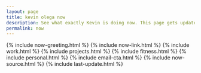 ```yaml
---
layout: page
title: kevin olega now
description: See what exactly Kevin is doing now. This page gets updated regularly.
permalink: now
---
```

{% include now-greeting.html %}
{% include now-link.html %}
{% include work.html %}
{% include projects.html %}
{% include fitness.html %}
{% include personal.html %}
{% include email-cta.html %}
{% include now-source.html %}
{% include last-update.html %}